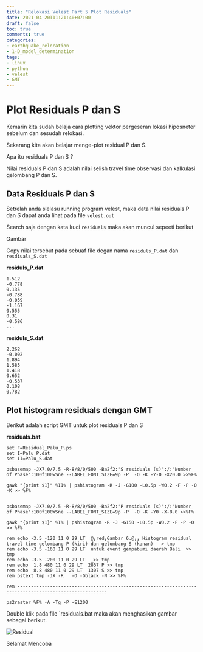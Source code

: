 ```yaml
---
title: "Relokasi Velest Part 5 Plot Residuals"
date: 2021-04-20T11:21:40+07:00
draft: false
toc: true
comments: true
categories:
- earthquake_relocation
- 1-D_model_determination
tags:
- linux
- python
- velest
- GMT
---
```


# Plot Residuals P dan S

Kemarin kita sudah belaja cara plotting vektor pergeseran lokasi hiposneter sebelum dan sesudah relokasi.

Sekarang kita akan belajar menge-plot residual P dan S. 

Apa itu residuals P dan S ?

Nilai residuals P dan S adalah nilai selish travel time observasi dan kalkulasi gelombang P dan S.

## Data Residuals P dan S

Setrelah anda slelasu running program velest, maka data nilai residuals P dan S dapat anda lihat pada file `velest.out`

Search saja dengan kata kuci `residuals` maka akan muncul sepeeti berikut

Gambar

Copy nilai tersebut pada sebuaf file degan nama `residuls_P.dat` dan `resdiuals_S.dat`

**residuls_P.dat**

```
1.512
-0.778
0.135
-0.788
-0.059
-1.167
0.555
0.31
-0.586
...
```

**residuls_S.dat**

```
2.262
-0.002
1.894
1.585
1.418
0.652
-0.537
0.108
0.782
```

## Plot histogram residuals dengan GMT

Berikut adalah script GMT untuk plot residuals P dan S 

**residuals.bat**

``` batch
set F=Residual_Palu_P.ps
set I=Palu_P.dat
set II=Palu_S.dat
            
psbasemap -JX7.0/7.5 -R-8/8/0/500 -Ba2f2:"S residuals (s)":/:"Number of Phase":100f100wSne --LABEL_FONT_SIZE=9p -P  -O -K -Y-0 -X20.0 >>%F%

gawk "{print $1}" %II% | pshistogram -R -J -G100 -L0.5p -W0.2 -F -P -O -K >> %F%


psbasemap -JX7.0/7.5 -R-8/8/0/500 -Ba2f2:"P residuals (s)":/:"Number of Phase":100f100WSne --LABEL_FONT_SIZE=9p -P  -O -K -Y0 -X-8.0 >>%F%

gawk "{print $1}" %I% | pshistogram -R -J -G150 -L0.5p -W0.2 -F -P -O >> %F%

rem echo -3.5 -120 11 0 29 LT  @;red;Gambar 6.@;; Histogram residual travel time gelombang P (kiri) dan gelombang S (kanan)   > tmp
rem echo -3.5 -160 11 0 29 LT  untuk event gempabumi daerah Bali  >> tmp
rem echo -3.5 -200 11 0 29 LT  _>> tmp
rem echo  1.8 480 11 0 29 LT  2867 P >> tmp
rem echo  8.8 480 11 0 29 LT  1307 S >> tmp
rem pstext tmp -JX -R   -O -Gblack -N >> %F%

rem -------------------------------------------------------------------------------------------------------

ps2raster %F% -A -Tg -P -E1200
```

Double klik pada file `residuals.bat maka akan menghasikan gambar sebagai berikut.


![Residual](/img/Velest/Residual_Palu_P.png)

Selamat Mencoba 

